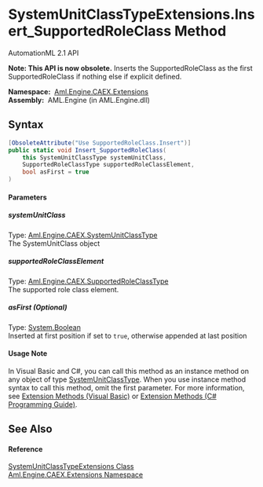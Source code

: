 SystemUnitClassTypeExtensions.Insert_SupportedRoleClass Method
==============================================================
AutomationML 2.1 API

**Note: This API is now obsolete.**
Inserts the SupportedRoleClass as the first SupportedRoleClass if nothing else if explicit defined.

  **Namespace:**  [Aml.Engine.CAEX.Extensions][1]  
  **Assembly:**  AML.Engine (in AML.Engine.dll)

Syntax
------

```csharp
[ObsoleteAttribute("Use SupportedRoleClass.Insert")]
public static void Insert_SupportedRoleClass(
	this SystemUnitClassType systemUnitClass,
	SupportedRoleClassType supportedRoleClassElement,
	bool asFirst = true
)
```

#### Parameters

##### *systemUnitClass*
Type: [Aml.Engine.CAEX.SystemUnitClassType][2]  
The SystemUnitClass object

##### *supportedRoleClassElement*
Type: [Aml.Engine.CAEX.SupportedRoleClassType][3]  
The supported role class element.

##### *asFirst* (Optional)
Type: [System.Boolean][4]  
Inserted at first position if set to `true`, otherwise appended at last position

#### Usage Note
In Visual Basic and C#, you can call this method as an instance method on any object of type [SystemUnitClassType][2]. When you use instance method syntax to call this method, omit the first parameter. For more information, see [Extension Methods (Visual Basic)][5] or [Extension Methods (C# Programming Guide)][6].

See Also
--------

#### Reference
[SystemUnitClassTypeExtensions Class][7]  
[Aml.Engine.CAEX.Extensions Namespace][1]  

[1]: ../README.md
[2]: ../../Aml.Engine.CAEX/SystemUnitClassType/README.md
[3]: ../../Aml.Engine.CAEX/SupportedRoleClassType/README.md
[4]: https://docs.microsoft.com/dotnet/api/system.boolean
[5]: https://docs.microsoft.com/dotnet/visual-basic/programming-guide/language-features/procedures/extension-methods
[6]: https://docs.microsoft.com/dotnet/csharp/programming-guide/classes-and-structs/extension-methods
[7]: README.md
[8]: https://www.automationml.org
[9]: ../../icons/logoShade.png
